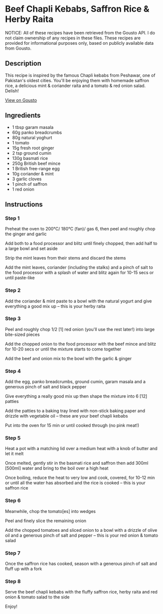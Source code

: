 # Beef Chapli Kebabs, Saffron Rice & Herby Raita

NOTICE: All of these recipes have been retrieved from the Gousto API. I do not claim ownership of any recipes in these files. These recipes are provided for informational purposes only, based on publicly available data from Gousto.

## Description

This recipe is inspired by the famous Chapli kebabs from Peshawar, one of Pakistan's oldest cities. You'll be enjoying them with homemade saffron rice, a delicious mint & coriander raita and a tomato & red onion salad. Delish!


[View on Gousto](https://www.gousto.co.uk/recipes/cookbook/beef-chapli-kebabs-saffron-rice-herby-raita)

## Ingredients

- 1 tbsp garam masala
- 60g panko breadcrumbs 
- 80g natural yoghurt
- 1 tomato
- 15g fresh root ginger 
- 2 tsp ground cumin
- 130g basmati rice
- 250g British beef mince
- 1 British free-range egg
- 10g coriander & mint
- 3 garlic cloves
- 1 pinch of saffron
- 1 red onion

## Instructions


### Step 1

Preheat the oven to 200°C/ 180°C (fan)/ gas 6, then peel and roughly chop the ginger and garlic

Add both to a food processor and blitz until finely chopped, then add half to a large bowl and set aside

Strip the mint leaves from their stems and discard the stems

Add the mint leaves, coriander (including the stalks) and a pinch of salt to the food processor with a splash of water and blitz again for 10-15 secs or until paste-like


### Step 2

Add the coriander & mint paste to a bowl with the natural yogurt and give everything a good mix up – this is your herby raita


### Step 3

Peel and roughly chop 1/2 <span class="text-danger">[1] </span>red onion (you'll use the rest later!) into large bite-sized pieces

Add the chopped onion to the food processor with the beef mince and blitz for 10-20 secs or until the mixture starts to come together

Add the beef and onion mix to the bowl with the garlic & ginger


### Step 4

Add the egg, panko breadcrumbs, ground cumin, garam masala and a generous pinch of salt and black pepper

Give everything a really good mix up then shape the mixture into 6 <span class="text-danger">[12] </span>patties

Add the patties to a baking tray lined with non-stick baking paper and drizzle with vegetable oil – these are your beef chapli kebabs

Put into the oven for 15 min or until cooked through (no pink meat!)


### Step 5

Heat a pot with a matching lid over a medium heat with a knob of butter and let it melt

Once melted, gently stir in the basmati rice and saffron then add 300ml<span class="text-danger"> [500ml] </span>water and bring to the boil over a high heat

Once boiling, reduce the heat to very low and cook, covered, for 10-12 min or until all the water has absorbed and the rice is cooked – this is your saffron rice


### Step 6

Meanwhile, chop the tomato<span class="text-danger">[es]</span> into wedges

Peel and finely slice the remaining onion

Add the chopped tomatoes and sliced onion to a bowl with a drizzle of olive oil and a generous pinch of salt and pepper – this is your red onion & tomato salad


### Step 7

Once the saffron rice has cooked, season with a generous pinch of salt and fluff up with a fork

### Step 8

Serve the beef chapli kebabs with the fluffy saffron rice, herby raita and red onion & tomato salad to the side

Enjoy!

